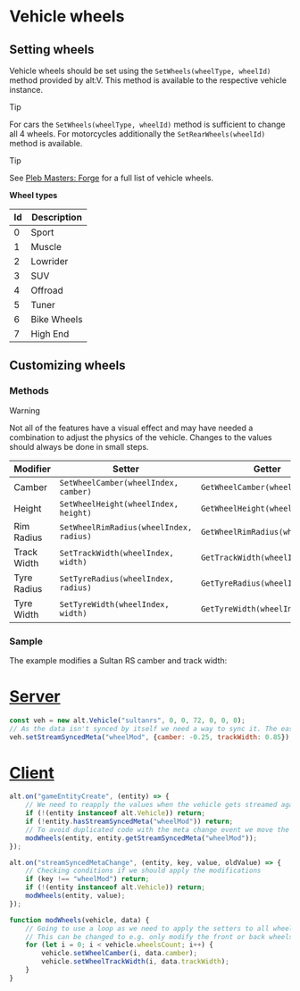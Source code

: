 ﻿# Vehicle wheels

## Setting wheels

Vehicle wheels should be set using the `SetWheels(wheelType, wheelId)` method provided by alt:V.
This method is available to the respective vehicle instance.

> [!TIP]
> For cars the `SetWheels(wheelType, wheelId)` method is sufficient to change all 4 wheels. For motorcycles additionally
> the `SetRearWheels(wheelId)` method is available.

> [!TIP]
> See <a href='https://forge.plebmasters.de/vehiclemods'>Pleb Masters: Forge</a> for a full list of vehicle wheels.

**Wheel types**

| Id  | Description |
|-----|-------------|
| 0   | Sport       |
| 1   | Muscle      |
| 2   | Lowrider    |
| 3   | SUV         |
| 4   | Offroad     |
| 5   | Tuner       |
| 6   | Bike Wheels |
| 7   | High End    |

## Customizing wheels

### Methods

> [!WARNING]
> Not all of the features have a visual effect and may have needed a combination to adjust the physics of the vehicle.
> Changes to the values should always be done in small steps.

| Modifier    | Setter                                  | Getter                          |
|-------------|-----------------------------------------|---------------------------------|
| Camber      | `SetWheelCamber(wheelIndex, camber)`    | `GetWheelCamber(wheelIndex)`    |
| Height      | `SetWheelHeight(wheelIndex, height)`    | `GetWheelHeight(wheelIndex)`    |
| Rim Radius  | `SetWheelRimRadius(wheelIndex, radius)` | `GetWheelRimRadius(wheelIndex)` |
| Track Width | `SetTrackWidth(wheelIndex, width)`      | `GetTrackWidth(wheelIndex)`     |
| Tyre Radius | `SetTyreRadius(wheelIndex, radius)`     | `GetTyreRadius(wheelIndex)`     |
| Tyre Width  | `SetTyreWidth(wheelIndex, width)`       | `GetTyreWidth(wheelIndex)`      |

### Sample

The example modifies a Sultan RS camber and track width:

# [Server](#tab/tabid-1)

```js
const veh = new alt.Vehicle("sultanrs", 0, 0, 72, 0, 0, 0);
// As the data isn't synced by itself we need a way to sync it. The easiest way in this case is by using stream synced meta data.
veh.setStreamSyncedMeta("wheelMod", {camber: -0.25, trackWidth: 0.85});
```

# [Client](#tab/tabid-2)

```js
alt.on("gameEntityCreate", (entity) => {
    // We need to reapply the values when the vehicle gets streamed again, so we check for the type of the entity and if it has the wheelMod meta data set
    if (!(entity instanceof alt.Vehicle)) return;
    if (!entity.hasStreamSyncedMeta("wheelMod")) return;
    // To avoid duplicated code with the meta change event we move the modification part to it's own function
    modWheels(entity, entity.getStreamSyncedMeta("wheelMod"));
});

alt.on("streamSyncedMetaChange", (entity, key, value, oldValue) => {
    // Checking conditions if we should apply the modifications
    if (key !== "wheelMod") return;
    if (!(entity instanceof alt.Vehicle)) return;
    modWheels(entity, value);
});

function modWheels(vehicle, data) {
    // Going to use a loop as we need to apply the setters to all wheels
    // This can be changed to e.g. only modify the front or back wheels
    for (let i = 0; i < vehicle.wheelsCount; i++) {
        vehicle.setWheelCamber(i, data.camber);
        vehicle.setWheelTrackWidth(i, data.trackWidth);
    }
}
```